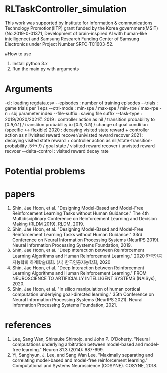 # RLTaskController_simulation

This work was supported by Institute for Information & communications Technology Promotion(IITP) grant funded by the Korea government(MSIT) (No.2019-0-01371, Development of brain-inspired AI with human-like intelligence) and Samsung Research Funding Center of Samsung Electronics under Project Number SRFC-TC1603-52.

#How to use

1. Install python 3.x
2. Run the main.py with arguments

# Arguments
-d : loading regdata.csv
--episodes : number of training episodes
--trials : game trials per 1 eps
--ctrl-mode : min-spe / max-spe / min-rpe / max-rpe
-n : sbj parameter index
--file-suffix : saving file suffix
--task-type : 2019/2020/2021로
2019 : controller action as nil / transition probability to [0.9,0.1] / transition probability to [0.5, 0.5] / change of goal condition (specific <-> flexible)
2020 : decaying visited state reward + controller action as nil/visited reward recover/univisted reward recover
2021 : decaying visited state reward +  controller action as nill/state-transition-probability .5<->.9 / goal state / vistited reward recover / unvisted reward recvoer 
--delta-control : visited reward decay rate

# Potential problems

# papers
1. Shin, Jae Hoon, et al. "Designing Model-Based and Model-Free Reinforcement Learning Tasks without Human Guidance." The 4th Multidisciplinary Conference on Reinforcement Learning and Decision Making (RLDM 2019). RLDM, 2019.
2. Shin, Jae Hoon, et al. "Designing Model-Based and Model-Free Reinforcement Learning Tasks without Human Guidance." 33rd Conference on Neural Information Processing Systems (NeurIPS 2019). Neural Information Processing Systems Foundation, 2019.
3. Shin, Jae Hoon, et al. "Deep Interaction between Reinforcement Learning Algorithms and Human Reinforcement Learning." 2020 한국인공지능학회 하계학술대회. (사) 한국인공지능학회, 2020
4. Shin, Jae Hoon, et al. "Deep Interaction between Reinforcement Learning Algorithms and Human Reinforcement Learning."  FROM NEUROSCIENCE TO ARTIFICIALLY INTELLIGENT SYSTEMS (NAISys), 2020.
5. Shin, Jae Hoon, et al. "In silico manipulation of human cortical computation underlying goal-directed learning." 35th Conference on Neural Information Processing Systems (NeurIPS 2021). Neural Information Processing Systems Foundation, 2021.


# references
1. Lee, Sang Wan, Shinsuke Shimojo, and John P. O’Doherty. "Neural computations underlying arbitration between model-based and model-free learning." Neuron 81.3 (2014): 687-699.
2. Yi, Sanghyun, J. Lee, and Sang Wan Lee. "Maximally separating and correlating model-based and model-free reinforcement learning." Computational and Systems Neuroscience (COSYNE). COSYNE, 2018.
